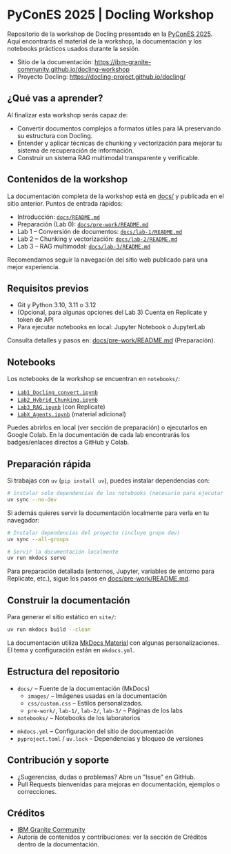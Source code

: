 # PyConES 2025 | Docling Workshop

Repositorio de la workshop de Docling presentado en la [PyConES 2025](https://2025.es.pycon.org/). Aquí encontrarás el material de la workshop, la documentación y los notebooks prácticos usados durante la sesión.

- Sitio de la documentación: https://ibm-granite-community.github.io/docling-workshop
- Proyecto Docling: https://docling-project.github.io/docling/

## ¿Qué vas a aprender?

Al finalizar esta workshop serás capaz de:
- Convertir documentos complejos a formatos útiles para IA preservando su estructura con Docling.
- Entender y aplicar técnicas de chunking y vectorización para mejorar tu sistema de recuperación de información.
- Construir un sistema RAG multimodal transparente y verificable.

## Contenidos de la workshop

La documentación completa de la workshop está en [docs/](/docs/) y publicada en el sitio anterior. Puntos de entrada rápidos:

- Introducción: [`docs/README.md`](/docs/README.md)
- Preparación (Lab 0): [`docs/pre-work/README.md`](/docs/pre-work/README.md)
- Lab 1 – Conversión de documentos: [`docs/lab-1/README.md`](/docs/lab-1/README.md)
- Lab 2 – Chunking y vectorización: [`docs/lab-2/README.md`](/docs/lab-2/README.md)
- Lab 3 – RAG multimodal: [`docs/lab-3/README.md`](/docs/lab-3/README.md)

Recomendamos seguir la navegación del sitio web publicado para una mejor experiencia.

## Requisitos previos

- Git y Python 3.10, 3.11 o 3.12
- (Opcional, para algunas opciones del Lab 3) Cuenta en Replicate y token de API
- Para ejecutar notebooks en local: Jupyter Notebook o JupyterLab

Consulta detalles y pasos en: [docs/pre-work/README.md](/docs/pre-work/README.md) (Preparación).

## Notebooks

Los notebooks de la workshop se encuentran en `notebooks/`:
- [`Lab1_Docling_convert.ipynb`](/notebooks/Lab1_Docling_convert.ipynb)
- [`Lab2_Hybrid_Chunking.ipynb`](/notebooks/Lab2_Hybrid_Chunking.ipynb)
- [`Lab3_RAG.ipynb`](/notebooks/Lab3_RAG.ipynb) (con Replicate)
- [`LabX_Agents.ipynb`](/notebooks/LabX_Agents.ipynb) (material adicional)

Puedes abrirlos en local (ver sección de preparación) o ejecutarlos en Google Colab. En la documentación de cada lab encontrarás los badges/enlaces directos a GitHub y Colab.

## Preparación rápida

Si trabajas con `uv` (`pip install uv`), puedes instalar dependencias con:

```bash
# instalar solo dependencias de los notebooks (necesario para ejecutar los labs)
uv sync --no-dev
```

Si además quieres servir la documentación localmente para verla en tu navegador:

```bash
# Instalar dependencias del proyecto (incluye grupo dev)
uv sync --all-groups

# Servir la documentación localmente
uv run mkdocs serve
```

Para preparación detallada (entornos, Jupyter, variables de entorno para Replicate, etc.), sigue los pasos en [docs/pre-work/README.md](/docs/pre-work/README.md).

## Construir la documentación

Para generar el sitio estático en `site/`:

```bash
uv run mkdocs build --clean
```

La documentación utiliza [MkDocs Material](https://squidfunk.github.io/mkdocs-material/) con algunas personalizaciones. El tema y configuración están en `mkdocs.yml`.

## Estructura del repositorio

- `docs/` – Fuente de la documentación (MkDocs)
  - `images/` – Imágenes usadas en la documentación
  - `css/custom.css` – Estilos personalizados.
  - `pre-work/`, `lab-1/`, `lab-2/`, `lab-3/` – Páginas de los labs
- `notebooks/` – Notebooks de los laboratorios
<!-- - `materials/` – Material de apoyo (si aplica) -->
<!-- - `output/` – Artefactos generados (p.ej. conversiones con Docling) -->
<!-- - `site/` – Salida estática generada por MkDocs (no editar a mano) -->
- `mkdocs.yml` – Configuración del sitio de documentación
- `pyproject.toml` / `uv.lock` – Dependencias y bloqueo de versiones

## Contribución y soporte

- ¿Sugerencias, dudas o problemas? Abre un "Issue" en GitHub.
- Pull Requests bienvenidas para mejoras en documentación, ejemplos o correcciones.

## Créditos

- [IBM Granite Community](https://github.com/ibm-granite-community)
- Autoría de contenidos y contribuciones: ver la sección de Créditos dentro de la documentación.